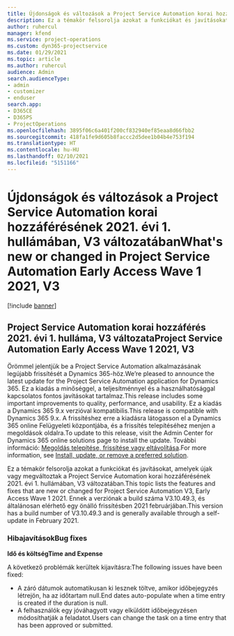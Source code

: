 ```yaml
---
title: Újdonságok és változások a Project Service Automation korai hozzáférésének 2021. évi 1. hullámában, V3 változatában
description: Ez a témakör felsorolja azokat a funkciókat és javításokat, amelyek elérhetőek a Project Service Automation korai hozzáférésének 2021. évi 1. hullámában, V3 változatában.
author: ruhercul
manager: kfend
ms.service: project-operations
ms.custom: dyn365-projectservice
ms.date: 01/29/2021
ms.topic: article
ms.author: ruhercul
audience: Admin
search.audienceType:
- admin
- customizer
- enduser
search.app:
- D365CE
- D365PS
- ProjectOperations
ms.openlocfilehash: 3895f06c6a401f200cf832940ef85eaa8d66fbb2
ms.sourcegitcommit: 418fa1fe9d605b8faccc2d5dee1b04b4e753f194
ms.translationtype: HT
ms.contentlocale: hu-HU
ms.lasthandoff: 02/10/2021
ms.locfileid: "5151166"
---
```

# <a name="whats-new-or-changed-in-project-service-automation-early-access-wave-1-2021-v3"></a><span data-ttu-id="9f177-103">Újdonságok és változások a Project Service Automation korai hozzáférésének 2021. évi 1. hullámában, V3 változatában</span><span class="sxs-lookup"><span data-stu-id="9f177-103">What's new or changed in Project Service Automation Early Access Wave 1 2021, V3</span></span>

[!include [banner](../includes/psa-now-project-operations.md)]

## <a name="project-service-automation-early-access-wave-1-2021-v3"></a><span data-ttu-id="9f177-104">Project Service Automation korai hozzáférés 2021. évi 1. hulláma, V3 változata</span><span class="sxs-lookup"><span data-stu-id="9f177-104">Project Service Automation Early Access Wave 1 2021, V3</span></span>

<span data-ttu-id="9f177-105">Örömmel jelentjük be a Project Service Automation alkalmazásának legújabb frissítését a Dynamics 365-höz.</span><span class="sxs-lookup"><span data-stu-id="9f177-105">We’re pleased to announce the latest update for the Project Service Automation application for Dynamics 365.</span></span> <span data-ttu-id="9f177-106">Ez a kiadás a minőséggel, a teljesítménnyel és a használhatósággal kapcsolatos fontos javításokat tartalmaz.</span><span class="sxs-lookup"><span data-stu-id="9f177-106">This release includes some important improvements to quality, performance, and usability.</span></span> <span data-ttu-id="9f177-107">Ez a kiadás a Dynamics 365 9.x verzióval kompatibilis.</span><span class="sxs-lookup"><span data-stu-id="9f177-107">This release is compatible with Dynamics 365 9.x.</span></span> <span data-ttu-id="9f177-108">A frissítéshez erre a kiadásra látogasson el a Dynamics 365 online Felügyeleti központjába, és a frissítés telepítéséhez menjen a megoldások oldalra.</span><span class="sxs-lookup"><span data-stu-id="9f177-108">To update to this release, visit the Admin Center for Dynamics 365 online solutions page to install the update.</span></span> <span data-ttu-id="9f177-109">További információ: [Megoldás telepítése, frissítése vagy eltávolítása](https://docs.microsoft.com/power-platform/admin/install-remove-preferred-solution).</span><span class="sxs-lookup"><span data-stu-id="9f177-109">For more information, see [Install, update, or remove a preferred solution](https://docs.microsoft.com/power-platform/admin/install-remove-preferred-solution).</span></span>

<span data-ttu-id="9f177-110">Ez a témakör felsorolja azokat a funkciókat és javításokat, amelyek újak vagy megváltoztak a Project Service Automation korai hozzáférésének 2021. évi 1. hullámában, V3 változatában.</span><span class="sxs-lookup"><span data-stu-id="9f177-110">This topic lists the features and fixes that are new or changed for Project Service Automation V3, Early Access Wave 1 2021.</span></span> <span data-ttu-id="9f177-111">Ennek a verziónak a build száma V3.10.49.3, és általánosan elérhető egy önálló frissítésben 2021 februárjában.</span><span class="sxs-lookup"><span data-stu-id="9f177-111">This version has a build number of V3.10.49.3 and is generally available through a self-update in February 2021.</span></span>


### <a name="bug-fixes"></a><span data-ttu-id="9f177-112">Hibajavítások</span><span class="sxs-lookup"><span data-stu-id="9f177-112">Bug fixes</span></span>

<span data-ttu-id="9f177-113">**Idő és költség**</span><span class="sxs-lookup"><span data-stu-id="9f177-113">**Time and Expense**</span></span>

<span data-ttu-id="9f177-114">A következő problémák kerültek kijavításra:</span><span class="sxs-lookup"><span data-stu-id="9f177-114">The following issues have been fixed:</span></span>

- <span data-ttu-id="9f177-115">A záró dátumok automatikusan ki lesznek töltve, amikor időbejegyzés létrejön, ha az időtartam null.</span><span class="sxs-lookup"><span data-stu-id="9f177-115">End dates auto-populate when a time entry is created if the duration is null.</span></span>
- <span data-ttu-id="9f177-116">A felhasználók egy jóváhagyott vagy elküldött időbejegyzésen módosíthatják a feladatot.</span><span class="sxs-lookup"><span data-stu-id="9f177-116">Users can change the task on a time entry that has been approved or submitted.</span></span>

